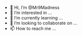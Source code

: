 - 👋 Hi, I’m @Mr9Madness
- 👀 I’m interested in ...
- 🌱 I’m currently learning ...
- 💞️ I’m looking to collaborate on ...
- 📫 How to reach me ...

<!---
Mr9Madness/Mr9Madness is a ✨ special ✨ repository because its `README.md` (this file) appears on your GitHub profile.
You can click the Preview link to take a look at your changes.
--->

